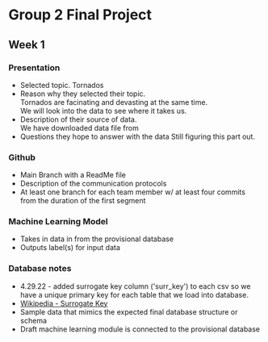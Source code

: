 # Group 2 Final Project

## Week 1 
### Presentation
   - Selected topic.
       Tornados
   - Reason why they selected their topic.  
      Tornados are facinating and devasting at the same time.  
      We will look into the data to see where it takes us.
   - Description of their source of data.  
      We have downloaded data file from 
   - Questions they hope to answer with the data
      Still figuring this part out.

### Github
  - Main Branch with a ReadMe file 
  - Description of the communication protocols
  - At least one branch for each team member w/ at least four commits from the duration of the first segment

### Machine Learning Model
  - Takes in data in from the provisional database
  - Outputs label(s) for input data

### Database notes
  - 4.29.22 - added surrogate key column ('surr_key') to each csv so we have a unique primary key for each table that we load into database.
  - [Wikipedia - Surrogate Key](https://en.wikipedia.org/wiki/Surrogate_key) 
  - Sample data that mimics the expected final database structure or schema
  - Draft machine learning module is connected to the provisional database
